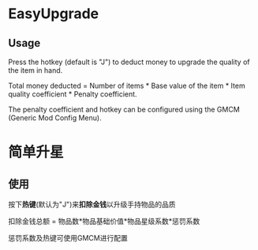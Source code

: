 # EasyUpgrade

## Usage

Press the hotkey (default is "J") to deduct money to upgrade the quality of the item in hand.

Total money deducted = Number of items * Base value of the item * Item quality coefficient * Penalty coefficient.

The penalty coefficient and hotkey can be configured using the GMCM (Generic Mod Config Menu).

# 简单升星

## 使用

按下**热键**(默认为"J")来**扣除金钱**以升级手持物品的品质

扣除金钱总额 = 物品数\*物品基础价值\*物品星级系数\*惩罚系数

惩罚系数及热键可使用GMCM进行配置